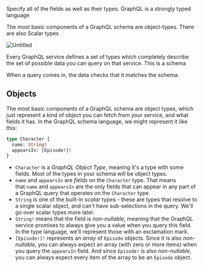 Specify all of the fields as well as their types. GraphQL is a strongly typed language

The most basic components of a GraphQL schema are object-types. There are also Scalar types

![Untitled](https://s3-us-west-2.amazonaws.com/secure.notion-static.com/11472ead-5b1c-4d01-8410-22c4438ad4d8/Untitled.png)

Every GraphQL service defines a set of types which completely describe the set of possible data you can query on that service. This is a schema

When a query comes in, the data checks that it matches the schema.

## Objects

The most basic components of a GraphQL schema are object types, which just represent a kind of object you can fetch from your service, and what fields it has. In the GraphQL schema language, we might represent it like this:

```graphql
type Character {
  name: String!
  appearsIn: [Episode!]!
}
```

- `Character` is a *GraphQL Object Type*, meaning it's a type with some fields. Most of the types in your schema will be object types.
- `name` and `appearsIn` are *fields* on the `Character` type. That means that `name` and `appearsIn` are the only fields that can appear in any part of a GraphQL query that operates on the `Character` type.
- `String` is one of the built-in *scalar* types - these are types that resolve to a single scalar object, and can't have sub-selections in the query. We'll go over scalar types more later.
- `String!` means that the field is *non-nullable*, meaning that the GraphQL service promises to always give you a value when you query this field. In the type language, we'll represent those with an exclamation mark.
- `[Episode!]!` represents an *array* of `Episode` objects. Since it is also *non-nullable*, you can always expect an array (with zero or more items) when you query the `appearsIn` field. And since `Episode!` is also *non-nullable*, you can always expect every item of the array to be an `Episode` object.